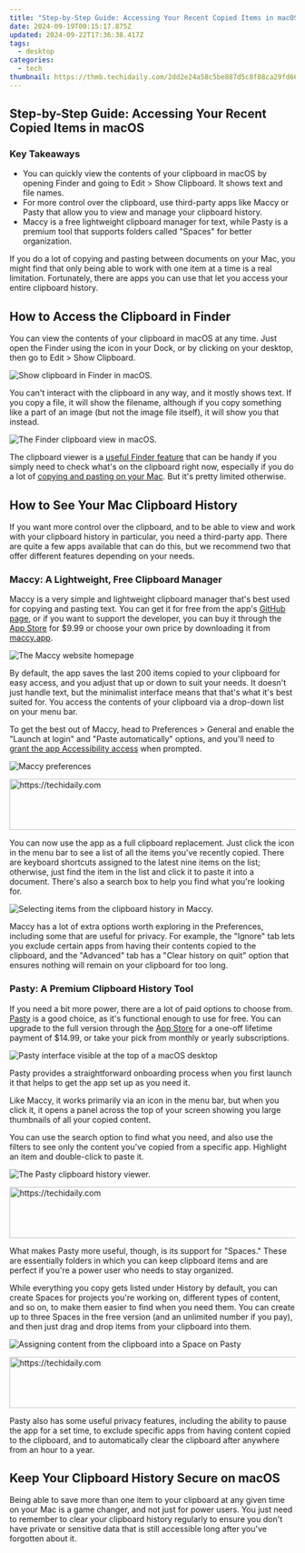 ```yaml
---
title: "Step-by-Step Guide: Accessing Your Recent Copied Items in macOS"
date: 2024-09-19T00:15:17.875Z
updated: 2024-09-22T17:36:38.417Z
tags:
  - desktop
categories:
  - tech
thumbnail: https://thmb.techidaily.com/2dd2e24a58c5be887d5c8f88ca29fd663a35485eda34d7682bda60157d137f8e.png
---
```


## Step-by-Step Guide: Accessing Your Recent Copied Items in macOS

### Key Takeaways

* You can quickly view the contents of your clipboard in macOS by opening Finder and going to Edit > Show Clipboard. It shows text and file names.
* For more control over the clipboard, use third-party apps like Maccy or Pasty that allow you to view and manage your clipboard history.
* Maccy is a free lightweight clipboard manager for text, while Pasty is a premium tool that supports folders called "Spaces" for better organization.

 If you do a lot of copying and pasting between documents on your Mac, you might find that only being able to work with one item at a time is a real limitation. Fortunately, there are apps you can use that let you access your entire clipboard history.

##  How to Access the Clipboard in Finder

 You can view the contents of your clipboard in macOS at any time. Just open the Finder using the icon in your Dock, or by clicking on your desktop, then go to Edit > Show Clipboard.

![Show clipboard in Finder in macOS.](https://static1.howtogeekimages.com/wordpress/wp-content/uploads/2023/12/show-clipboard-in-finder-in-macos.png) 

 You can't interact with the clipboard in any way, and it mostly shows text. If you copy a file, it will show the filename, although if you copy something like a part of an image (but not the image file itself), it will show you that instead.

![The Finder clipboard view in macOS.](https://static1.howtogeekimages.com/wordpress/wp-content/uploads/2023/12/the-finder-clipboard-view-in-macos.png) 

 The clipboard viewer is a [useful Finder feature](https://remote-screen-capture.techidaily.com/in-2024-low-cost-android-calls-highest-ranking-options/) that can be handy if you simply need to check what's on the clipboard right now, especially if you do a lot of [copying and pasting on your Mac](https://change-location.techidaily.com/guide-how-to-unbrick-a-bricked-itel-s23plus-phone-drfone-by-drfone-fix-android-problems-fix-android-problems/). But it's pretty limited otherwise.

##  How to See Your Mac Clipboard History

 If you want more control over the clipboard, and to be able to view and work with your clipboard history in particular, you need a third-party app. There are quite a few apps available that can do this, but we recommend two that offer different features depending on your needs.

###  Maccy: A Lightweight, Free Clipboard Manager

 Maccy is a very simple and lightweight clipboard manager that's best used for copying and pasting text. You can get it for free from the app's [GitHub page](https://github.com/p0deje/Maccy), or if you want to support the developer, you can buy it through the [App Store](https://apps.apple.com/us/app/maccy/id1527619437) for $9.99 or choose your own price by downloading it from [maccy.app](https://maccy.app).

![The Maccy website homepage](https://static1.howtogeekimages.com/wordpress/wp-content/uploads/2023/12/the-maccy-home-page.png) 

 By default, the app saves the last 200 items copied to your clipboard for easy access, and you adjust that up or down to suit your needs. It doesn't just handle text, but the minimalist interface means that that's what it's best suited for. You access the contents of your clipboard via a drop-down list on your menu bar.

 To get the best out of Maccy, head to Preferences > General and enable the "Launch at login" and "Paste automatically" options, and you'll need to [grant the app Accessibility access](https://tech-haven.techidaily.com/navigating-local-language-models-advantages-and-disadvantages-explained/) when prompted.

![Maccy preferences](https://static1.howtogeekimages.com/wordpress/wp-content/uploads/2023/12/maccy-preferences.png) 

<!-- affiliate ads begin -->
<a href="https://jalbum-affiliate-program.sjv.io/c/5597632/1584040/17916" target="_top" id="1584040">
  <img src="//a.impactradius-go.com/display-ad/17916-1584040" border="0" alt="https://techidaily.com" width="728" height="90"/>
</a>
<img height="0" width="0" src="https://jalbum-affiliate-program.sjv.io/i/5597632/1584040/17916" style="position:absolute;visibility:hidden;" border="0" />
<!-- affiliate ads end -->

 You can now use the app as a full clipboard replacement. Just click the icon in the menu bar to see a list of all the items you've recently copied. There are keyboard shortcuts assigned to the latest nine items on the list; otherwise, just find the item in the list and click it to paste it into a document. There's also a search box to help you find what you're looking for.

![Selecting items from the clipboard history in Maccy.](https://static1.howtogeekimages.com/wordpress/wp-content/uploads/2023/12/select-items-from-the-clipboard-history-in-maccy.png) 

 Maccy has a lot of extra options worth exploring in the Preferences, including some that are useful for privacy. For example, the "Ignore" tab lets you exclude certain apps from having their contents copied to the clipboard, and the "Advanced" tab has a "Clear history on quit" option that ensures nothing will remain on your clipboard for too long.

###  Pasty: A Premium Clipboard History Tool

 If you need a bit more power, there are a lot of paid options to choose from. [Pasty](https://getpasty.app) is a good choice, as it's functional enough to use for free. You can upgrade to the full version through the [App Store](https://apps.apple.com/us/app/clipboard-manager-pasty/id1544620654) for a one-off lifetime payment of $14.99, or take your pick from monthly or yearly subscriptions.

![Pasty interface visible at the top of a macOS desktop](https://static1.howtogeekimages.com/wordpress/wp-content/uploads/2023/12/pasty-places-a-bar-across-the-top-of-your-screen-when-activated.png) 

 Pasty provides a straightforward onboarding process when you first launch it that helps to get the app set up as you need it.

 Like Maccy, it works primarily via an icon in the menu bar, but when you click it, it opens a panel across the top of your screen showing you large thumbnails of all your copied content.

 You can use the search option to find what you need, and also use the filters to see only the content you've copied from a specific app. Highlight an item and double-click to paste it.

![The Pasty clipboard history viewer.](https://static1.howtogeekimages.com/wordpress/wp-content/uploads/2023/12/the-pasty-clipboard-history-viewer.png) 

<!-- affiliate ads begin -->
<a href="https://ephamedtechinc.pxf.io/c/5597632/2137210/26400" target="_top" id="2137210">
  <img src="//a.impactradius-go.com/display-ad/26400-2137210" border="0" alt="https://techidaily.com" width="728" height="90"/>
</a>
<img height="0" width="0" src="https://ephamedtechinc.pxf.io/i/5597632/2137210/26400" style="position:absolute;visibility:hidden;" border="0" />
<!-- affiliate ads end -->

 What makes Pasty more useful, though, is its support for "Spaces." These are essentially folders in which you can keep clipboard items and are perfect if you're a power user who needs to stay organized.

 While everything you copy gets listed under History by default, you can create Spaces for projects you're working on, different types of content, and so on, to make them easier to find when you need them. You can create up to three Spaces in the free version (and an unlimited number if you pay), and then just drag and drop items from your clipboard into them.

![Assigning content from the clipboard into a Space on Pasty](https://static1.howtogeekimages.com/wordpress/wp-content/uploads/2023/12/drag-and-drop-into-spaces-in-pasty.png) 

<!-- affiliate ads begin -->
<a href="https://unicoeye.pxf.io/c/5597632/2134229/18498" target="_top" id="2134229">
  <img src="//a.impactradius-go.com/display-ad/18498-2134229" border="0" alt="https://techidaily.com" width="728" height="90"/>
</a>
<img height="0" width="0" src="https://unicoeye.pxf.io/i/5597632/2134229/18498" style="position:absolute;visibility:hidden;" border="0" />
<!-- affiliate ads end -->

 Pasty also has some useful privacy features, including the ability to pause the app for a set time, to exclude specific apps from having content copied to the clipboard, and to automatically clear the clipboard after anywhere from an hour to a year.

##  Keep Your Clipboard History Secure on macOS

 Being able to save more than one item to your clipboard at any given time on your Mac is a game changer, and not just for power users. You just need to remember to clear your clipboard history regularly to ensure you don't have private or sensitive data that is still accessible long after you've forgotten about it.

<ins class="adsbygoogle"
     style="display:block"
     data-ad-format="autorelaxed"
     data-ad-client="ca-pub-7571918770474297"
     data-ad-slot="1223367746"></ins>

<ins class="adsbygoogle"
     style="display:block"
     data-ad-client="ca-pub-7571918770474297"
     data-ad-slot="8358498916"
     data-ad-format="auto"
     data-full-width-responsive="true"></ins>



